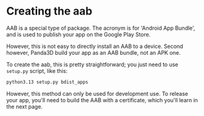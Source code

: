 # Creating the aab
AAB is a special type of package. The acronym is for 'Android App Bundle', and is used to publish your app on the Google Play Store.

However, this is not easy to directly install an AAB to a device. Second however, Panda3D build your app as an AAB bundle, not an APK one.

To create the aab, this is pretty straightforward; you just need to use `setup.py` script, like this:
```bash
python3.13 setup.py bdist_apps
```

However, this method can only be used for development use. To release your app, you'll need to build the AAB with a certificate, which you'll learn in the next page.